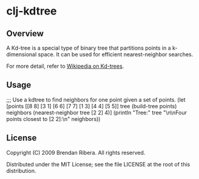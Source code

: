 # clj-kdtree

## Overview

A Kd-tree is a special type of binary tree that partitions points in a
k-dimensional space. It can be used for efficient nearest-neighbor
searches.

For more detail, refer to [Wikipedia on Kd-trees](http://en.wikipedia.org/wiki/Kd-tree).

## Usage

   ;;; Use a kdtree to find neighbors for one point given a set of points.
   (let [points [[8 8] [3 1] [6 6] [7 7] [1 3] [4 4] [5 5]]
         tree (build-tree points)
         neighbors (nearest-neighbor tree [2 2] 4)]
         (println "Tree:" tree
                  "\n\nFour points closest to [2 2]:\n"
                  neighbors))

## License

Copyright (C) 2009 Brendan Ribera. All rights reserved.

Distributed under the MIT License; see the file LICENSE at the root of
this distribution.
